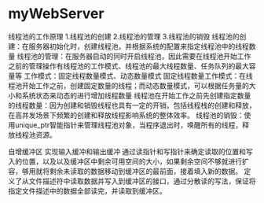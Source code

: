 # myWebServer

线程池的工作原理
1.线程池的创建
2.线程池的管理
3.线程池的销毁
线程池的创建：在服务器初始化时，创建线程池，并根据系统的配置来指定线程池中的线程数量
线程池的管理：在服务器启动的同时开启线程池，因此需要在线程池开始工作之前的管理操作有线程池的工作模式、线程池的最大线程数量、任务队列的最大容量等
    工作模式：固定线程数量模式、动态数量模式
    固定线程数量工作模式：在线程池开始工作之前，创建固定数量的线程；而动态数量模式，可以根据任务量的大小和系统状态来动态的进行增加线程数量
    线程池在开始工作之前先创建指定数量的线程数量：因为创建和销毁线程也具有一定的开销，包括线程栈的创建和释放，在高并发场景下频繁的创建和释放线程影响系统的整体效率。
线程池的销毁：使用unique_ptr智能指针来管理线程池对象，当程序退出时，唤醒所有的线程，释放线程池资源。


自增缓冲区
    实现输入缓冲和输出缓冲
    通过读指针和写指针来确定读取的位置和写入的位置，以及以及缓冲区中剩余可用空间的大小，如果剩余空间不够就进行扩容，够用就将剩余未读取的数据移动到缓冲区的最前面，接着填入新的数据。
    定义了从文件描述符中读取数据并写入到缓冲区的接口，通过分散读的写法，保证将指定文件描述中的数据全部读完，并读取到缓冲区。

